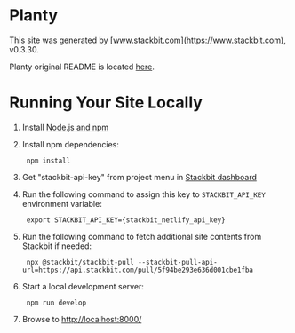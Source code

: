 # Planty

This site was generated by [www.stackbit.com](https://www.stackbit.com), v0.3.30.

Planty original README is located [here](./README.theme.md).

# Running Your Site Locally

1. Install [Node.js and npm](https://nodejs.org/en/)

1. Install npm dependencies:

        npm install

1. Get "stackbit-api-key" from project menu in [Stackbit dashboard](https://app.stackbit.com/dashboard)

1. Run the following command to assign this key to `STACKBIT_API_KEY` environment variable:

        export STACKBIT_API_KEY={stackbit_netlify_api_key}

1. Run the following command to fetch additional site contents from Stackbit if needed:

        npx @stackbit/stackbit-pull --stackbit-pull-api-url=https://api.stackbit.com/pull/5f94be293e636d001cbe1fba

1. Start a local development server:

        npm run develop

1. Browse to [http://localhost:8000/](http://localhost:8000/)
